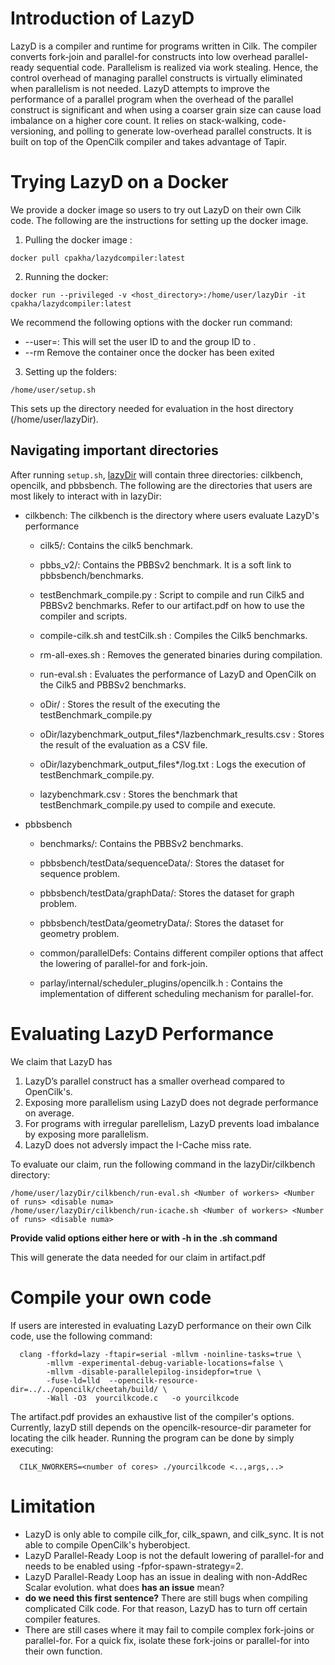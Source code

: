 # Introduction of LazyD

LazyD is a compiler and runtime for programs written in Cilk.  The
compiler converts fork-join and parallel-for constructs into low
overhead parallel-ready sequential code.  Parallelism is realized via
work stealing.  Hence, the control overhead of managing parallel
constructs is virtually eliminated when parallelism is not needed.
LazyD attempts to improve the performance of a parallel program when
the overhead of the parallel construct is significant and when using a
coarser grain size can cause load imbalance on a higher core count.
It relies on stack-walking, code-versioning, and polling to generate
low-overhead parallel constructs.  It is built on top of the OpenCilk
compiler and takes advantage of Tapir.

# Trying LazyD on a Docker

We provide a docker image so users to try out LazyD on their own Cilk
code.  The following are the instructions for setting up the docker
image.

1. Pulling the docker image :

```console
docker pull cpakha/lazydcompiler:latest
```

2. Running the docker:

```console
docker run --privileged -v <host_directory>:/home/user/lazyDir -it cpakha/lazydcompiler:latest
```

We recommend the following options with the docker run command:

- --user=<uid>:<gid> This will set the user ID to <uid> and the group ID to <gid>. 
- --rm Remove the container once the docker has been exited

3. Setting up the folders:

```console
/home/user/setup.sh
```

This sets up the directory needed for evaluation in the host directory (/home/user/lazyDir).

## Navigating important directories

After running `setup.sh`, [lazyDir](./lazyDir) will contain three
directories: cilkbench, opencilk, and pbbsbench.  The following are
the directories that users are most likely to interact with in
lazyDir:

- cilkbench: The cilkbench is the directory where users evaluate LazyD's performance

  - cilk5/: Contains the cilk5 benchmark.

  - pbbs_v2/: Contains the PBBSv2 benchmark. It is a soft link to pbbsbench/benchmarks.

  - testBenchmark_compile.py : Script to compile and run Cilk5 and PBBSv2 benchmarks.
    			       Refer to our artifact.pdf on how to use the compiler and scripts.

  - compile-cilk.sh and testCilk.sh : Compiles the Cilk5 benchmarks.

  - rm-all-exes.sh : Removes the generated binaries during compilation.

  - run-eval.sh : Evaluates the performance of LazyD and OpenCilk on the Cilk5 and PBBSv2 benchmarks.

  - oDir/ : Stores the result of the executing the testBenchmark_compile.py

  - oDir/lazybenchmark_output_files*/lazbenchmark_results.csv : Stores the result of the evaluation as a CSV file.

  - oDir/lazybenchmark_output_files*/log.txt : Logs the execution of testBenchmark_compile.py.

  - lazybenchmark.csv : Stores the benchmark that testBenchmark_compile.py used to compile and execute.

- pbbsbench

  - benchmarks/: Contains the PBBSv2 benchmarks.

  - pbbsbench/testData/sequenceData/: Stores the dataset for sequence problem.

  - pbbsbench/testData/graphData/: Stores the dataset for graph problem.

  - pbbsbench/testData/geometryData/: Stores the dataset for geometry problem.

  - common/parallelDefs: Contains different compiler options that affect the lowering of parallel-for and fork-join.

  - parlay/internal/scheduler_plugins/opencilk.h : Contains the implementation of different scheduling mechanism for parallel-for. 

# Evaluating LazyD Performance

We claim that LazyD has 

1) LazyD’s parallel construct has a smaller overhead compared to OpenCilk's.
2) Exposing more parallelism using LazyD does not degrade performance on average.
3) For programs with irregular parellelism, LazyD prevents load imbalance by exposing more parallelism.
4) LazyD does not adversly impact the I-Cache miss rate.

To evaluate our claim, run the following command in the lazyDir/cilkbench directory:

```console
/home/user/lazyDir/cilkbench/run-eval.sh <Number of workers> <Number of runs> <disable numa>
/home/user/lazyDir/cilkbench/run-icache.sh <Number of workers> <Number of runs> <disable numa>
```

**Provide valid options either here or with -h in the .sh command**

This will generate the data needed for our claim in artifact.pdf

# Compile your own code
If users are interested in evaluating LazyD performance on their own Cilk code, use the following command:

```console
  clang -fforkd=lazy -ftapir=serial -mllvm -noinline-tasks=true \
        -mllvm -experimental-debug-variable-locations=false \
        -mllvm -disable-parallelepilog-insidepfor=true \
        -fuse-ld=lld  --opencilk-resource-dir=../../opencilk/cheetah/build/ \
        -Wall -O3  yourcilkcode.c   -o yourcilkcode
```

The artifact.pdf provides an exhaustive list of the compiler's options.
Currently, lazyD still depends on the opencilk-resource-dir parameter for locating the cilk header.
Running the program can be done by simply executing:

```console
  CILK_NWORKERS=<number of cores> ./yourcilkcode <..,args,..>
```

# Limitation

- LazyD is only able to compile cilk_for, cilk_spawn, and cilk_sync. It is not able to compile OpenCilk's hyberobject.
- LazyD Parallel-Ready Loop is not the default lowering of parallel-for and needs to be enabled using -fpfor-spawn-strategy=2.
- LazyD Parallel-Ready Loop has an issue in dealing with non-AddRec Scalar evolution.  what does **has an issue** mean?
- **do we need this first sentence?** There are still bugs when compiling complicated Cilk code. For that reason, LazyD has to turn off certain compiler features.
- There are still cases where it may fail to compile complex fork-joins or parallel-for. For a quick fix, isolate these fork-joins or parallel-for into their own function.
 
